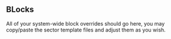 ## BLocks
All of your system-wide block overrides should go here, you may copy/paste the sector template files and adjust them as you wish.